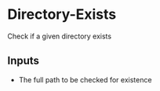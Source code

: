 Directory-Exists
=====================

Check if a given directory exists

Inputs
------
* The full path to be checked for existence
